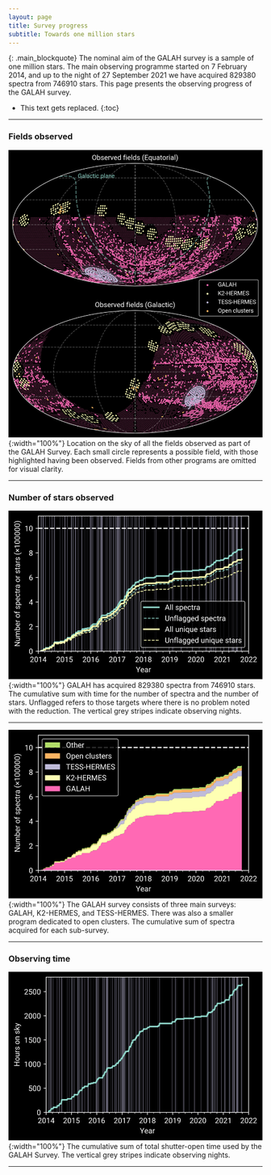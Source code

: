```yaml
---
layout: page
title: Survey progress
subtitle: Towards one million stars
---
```


{: .main_blockquote}
The nominal aim of the GALAH survey is a sample of one million stars.
The main observing programme started on 7 February 2014, and up to the night of 27 September 2021
we have acquired 829380 spectra from 746910 stars.
This page presents the observing progress of the GALAH survey.


* This text gets replaced.
{:toc}

---

### Fields observed

![Location on the sky of all the fields observed as part of the GALAH Survey.](/survey/img/survey_progress_on_sky.png "Location on the sky of all the fields observed as part of the GALAH Survey."){:width="100%"}
Location on the sky of all the fields observed as part of the GALAH Survey. Each small circle represents a possible field, with those highlighted having been observed. Fields from other programs are omitted for visual clarity.

---
### Number of stars observed
![Cumulative sum with time for the number of spectra and the number of stars.](/survey/img/survey_progress_number_of_stars.svg "Cumulative sum with time for the number of spectra and the number of stars"){:width="100%"}
GALAH has acquired 829380 spectra from 746910 stars. The cumulative sum with time for the number of spectra and the number of stars. Unflagged refers to those targets where there is no problem noted with the reduction. The vertical grey stripes indicate observing nights.

---
![The cumulative sum of spectra acquired for each sub-survey.](/survey/img/survey_progress_number_of_stars_per_subsurvey.svg "The cumulative sum of spectra acquired for each sub-survey."){:width="100%"}
The GALAH survey consists of three main surveys: GALAH, K2-HERMES, and TESS-HERMES. There was also a smaller program dedicated to open clusters. The cumulative sum of spectra acquired for each sub-survey.

---

### Observing time

![The cumulative sum of total shutter-open time used by the GALAH Survey.](/survey/img/survey_progress_time.svg "The cumulative sum of total shutter-open time used by the GALAH Survey."){:width="100%"}
The cumulative sum of total shutter-open time used by the GALAH Survey. The vertical grey stripes indicate observing nights.

---
